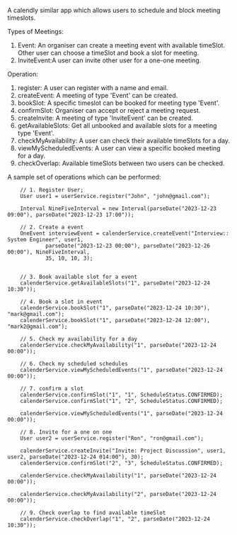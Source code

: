 A calendly similar app which allows users to schedule and block meeting timeslots.

Types of Meetings:
1. Event: An organiser can create a meeting event with available timeSlot. Other user can choose a timeSlot and book a slot for meeting.   
2. InviteEvent:A user can invite other user for a one-one meeting.

Operation:
1. register: A user can register with a name and email.
2. createEvent: A meeting of type 'Event' can be created.
3. bookSlot: A specific timeslot can be booked for meeting type 'Event'.
4. confirmSlot: Organiser can accept or reject a meeting request.
5. createInvite: A meeting of type 'InviteEvent' can be created.
6. getAvailableSlots: Get all unbooked and available slots for a meeting type 'Event'.
7. checkMyAvailability: A user can check their available timeSlots for a day.
8. viewMyScheduledEvents: A user can view a specific booked meeting for a day.
9. checkOverlap: Available timeSlots between two users can be checked.

A sample set of operations which can be performed:

        // 1. Register User;
        User user1 = userService.register("John", "john@gmail.com");
        
        Interval NineFiveInterval = new Interval(parseDate("2023-12-23 09:00"), parseDate("2023-12-23 17:00"));

        // 2. Create a event
        OneEvent interviewEvent = calenderService.createEvent("Interview:: System Engineer", user1,
                parseDate("2023-12-23 00:00"), parseDate("2023-12-26 00:00"), NineFiveInterval,
                35, 10, 10, 3);


        // 3. Book available slot for a event
        calenderService.getAvailableSlots("1", parseDate("2023-12-24 10:30"));

        // 4. Book a slot in event
        calenderService.bookSlot("1", parseDate("2023-12-24 10:30"), "mark@gmail.com");
        calenderService.bookSlot("1", parseDate("2023-12-24 12:00"), "mark2@gmail.com");

        // 5. Check my availability for a day
        calenderService.checkMyAvailability("1", parseDate("2023-12-24 00:00"));

        // 6. Check my scheduled schedules
        calenderService.viewMyScheduledEvents("1", parseDate("2023-12-24 00:00"));

        // 7. confirm a slot
        calenderService.confirmSlot("1", "1", ScheduleStatus.CONFIRMED);
        calenderService.confirmSlot("1", "2", ScheduleStatus.CONFIRMED);

        calenderService.viewMyScheduledEvents("1", parseDate("2023-12-24 00:00"));

        // 8. Invite for a one on one
        User user2 = userService.register("Ron", "ron@gmail.com");

        calenderService.createInvite("Invite: Project Discussion", user1, user2, parseDate("2023-12-24 014:00"), 30);
        calenderService.confirmSlot("2", "3", ScheduleStatus.CONFIRMED);

        calenderService.checkMyAvailability("1", parseDate("2023-12-24 00:00"));

        calenderService.checkMyAvailability("2", parseDate("2023-12-24 00:00"));

        // 9. Check overlap to find available timeSlot
        calenderService.checkOverlap("1", "2", parseDate("2023-12-24 10:30"));

